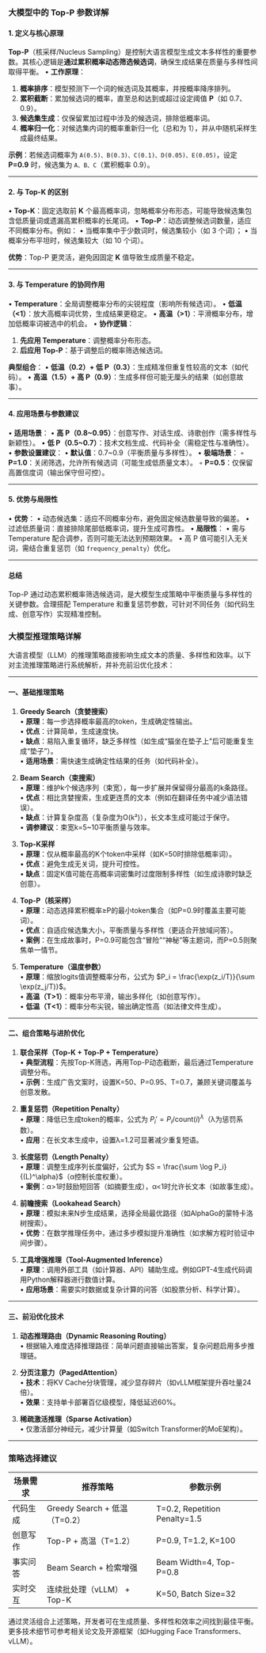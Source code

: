 
### **大模型中的 Top-P 参数详解**

#### **1. 定义与核心原理**
**Top-P**（核采样/Nucleus Sampling）是控制大语言模型生成文本多样性的重要参数。其核心逻辑是**通过累积概率动态筛选候选词**，确保生成结果在质量与多样性间取得平衡。
• **工作原理**：
  1. **概率排序**：模型预测下一个词的候选词及其概率，并按概率降序排列。
  2. **累积截断**：累加候选词的概率，直至总和达到或超过设定阈值 **P**（如 0.7、0.9）。
  3. **候选集生成**：仅保留累加过程中涉及的候选词，排除低概率词。
  4. **概率归一化**：对候选集内词的概率重新归一化（总和为 1），并从中随机采样生成最终结果。

**示例**：若候选词概率为 `A(0.5)、B(0.3)、C(0.1)、D(0.05)、E(0.05)`，设定 **P=0.9** 时，候选集为 `A、B、C`（累积概率 0.9）。

---

#### **2. 与 Top-K 的区别**
• **Top-K**：固定选取前 **K** 个最高概率词，忽略概率分布形态，可能导致候选集包含低质量词或遗漏高累积概率的长尾词。
• **Top-P**：动态调整候选词数量，适应不同概率分布。例如：
  • 当概率集中于少数词时，候选集较小（如 3 个词）；
  • 当概率分布平坦时，候选集较大（如 10 个词）。

**优势**：Top-P 更灵活，避免因固定 **K** 值导致生成质量不稳定。

---

#### **3. 与 Temperature 的协同作用**
• **Temperature**：全局调整概率分布的尖锐程度（影响所有候选词）。
  • **低温（<1）**：放大高概率词优势，生成结果更稳定。
  • **高温（>1）**：平滑概率分布，增加低概率词被选中的机会。
• **协作逻辑**：
  1. **先应用 Temperature**：调整概率分布形态。
  2. **后应用 Top-P**：基于调整后的概率筛选候选词。

**典型组合**：
• **低温（0.2）+ 低 P（0.3）**：生成精准但重复性较高的文本（如代码）。
• **高温（1.5）+ 高 P（0.9）**：生成多样但可能无厘头的结果（如创意故事）。

---

#### **4. 应用场景与参数建议**
• **适用场景**：
  • **高 P（0.8~0.95）**：创意写作、对话生成、诗歌创作（需多样性与新颖性）。
  • **低 P（0.5~0.7）**：技术文档生成、代码补全（需稳定性与准确性）。
• **参数设置建议**：
  • **默认值**：0.7~0.9（平衡质量与多样性）。
  • **极端场景**：
    ◦ **P=1.0**：关闭筛选，允许所有候选词（可能生成低质量文本）。
    ◦ **P=0.5**：仅保留高置信度词（输出保守但可控）。

---

#### **5. 优势与局限性**
• **优势**：
  • 动态候选集：适应不同概率分布，避免固定候选数量导致的偏差。
  • 过滤低质量词：直接排除尾部低概率词，提升生成可靠性。
• **局限性**：
  • 需与 Temperature 配合调参，否则可能无法达到预期效果。
  • 高 P 值可能引入无关词，需结合重复惩罚（如 `frequency_penalty`）优化。

---

#### **总结**
Top-P 通过动态累积概率筛选候选词，是大模型生成策略中平衡质量与多样性的关键参数。合理搭配 Temperature 和重复惩罚参数，可针对不同任务（如代码生成、创意写作）实现精准控制。






### 大模型推理策略详解

大语言模型（LLM）的推理策略直接影响生成文本的质量、多样性和效率。以下对主流推理策略进行系统解析，并补充前沿优化技术：

---

#### 一、基础推理策略
1. **Greedy Search（贪婪搜索）**  
   • **原理**：每一步选择概率最高的token，生成确定性输出。  
   • **优点**：计算简单，生成速度快。  
   • **缺点**：易陷入重复循环，缺乏多样性（如生成“猫坐在垫子上”后可能重复生成“垫子”）。  
   • **适用场景**：需快速生成确定性结果的任务（如代码补全）。

2. **Beam Search（束搜索）**  
   • **原理**：维护k个候选序列（束宽），每一步扩展并保留得分最高的k条路径。  
   • **优点**：相比贪婪搜索，生成更连贯的文本（例如在翻译任务中减少语法错误）。  
   • **缺点**：计算复杂度高（复杂度为O(k²)），长文本生成可能过于保守。  
   • **调参建议**：束宽k=5~10平衡质量与效率。

3. **Top-K采样**  
   • **原理**：仅从概率最高的K个token中采样（如K=50时排除低概率词）。  
   • **优点**：避免生成无关词，提升可控性。  
   • **缺点**：固定K值可能在高概率词密集时过度限制多样性（如生成诗歌时缺乏创意）。  

4. **Top-P（核采样）**  
   • **原理**：动态选择累积概率≥P的最小token集合（如P=0.9时覆盖主要可能词）。  
   • **优点**：自适应候选集大小，平衡质量与多样性（更适合开放域问答）。  
   • **案例**：在生成故事时，P=0.9可能包含“冒险”“神秘”等主题词，而P=0.5则聚焦单一情节。

5. **Temperature（温度参数）**  
   • **原理**：缩放logits值调整概率分布，公式为 $P_i = \frac{\exp(z_i/T)}{\sum \exp(z_j/T)}$。  
   • **高温（T>1）**：概率分布平滑，输出多样化（如创意写作）。  
   • **低温（T<1）**：概率分布尖锐，输出确定性高（如法律文件生成）。  

---

#### 二、组合策略与进阶优化
1. **联合采样（Top-K + Top-P + Temperature）**  
   • **典型流程**：先按Top-K筛选，再用Top-P动态截断，最后通过Temperature调整分布。  
   • **示例**：生成广告文案时，设置K=50、P=0.95、T=0.7，兼顾关键词覆盖与创意发散。

2. **重复惩罚（Repetition Penalty）**  
   • **原理**：降低已生成token的概率，公式为 $P_i' = P_i / \text{count}(i)^\lambda$（λ为惩罚系数）。  
   • **应用**：在长文本生成中，设置λ=1.2可显著减少重复短语。

3. **长度惩罚（Length Penalty）**  
   • **原理**：调整生成序列长度偏好，公式为 $S = \frac{\sum \log P_i}{(L)^\alpha}$（α控制长度权重）。  
   • **案例**：α>1时鼓励短回答（如摘要生成），α<1时允许长文本（如故事生成）。

4. **前瞻搜索（Lookahead Search）**  
   • **原理**：模拟未来N步生成结果，选择全局最优路径（如AlphaGo的蒙特卡洛树搜索）。  
   • **优势**：在数学推理任务中，通过多步模拟提升准确性（如求解方程时验证中间步骤）。

5. **工具增强推理（Tool-Augmented Inference）**  
   • **原理**：调用外部工具（如计算器、API）辅助生成。例如GPT-4生成代码调用Python解释器进行数值计算。  
   • **应用场景**：需要实时数据或复杂计算的问答（如股票分析、科学计算）。

---

#### 三、前沿优化技术
1. **动态推理路由（Dynamic Reasoning Routing）**  
   • 根据输入难度选择推理路径：简单问题直接输出答案，复杂问题启用多步推理链。

2. **分页注意力（PagedAttention）**  
   • **技术**：将KV Cache分块管理，减少显存碎片（如vLLM框架提升吞吐量24倍）。  
   • **效果**：支持单卡部署百亿级模型，降低延迟60%。

3. **稀疏激活推理（Sparse Activation）**  
   • 仅激活部分神经元，减少计算量（如Switch Transformer的MoE架构）。

---

### 策略选择建议
| **场景需求** | **推荐策略**                  | **参数示例**                  |
| ------------ | ----------------------------- | ----------------------------- |
| 代码生成     | Greedy Search + 低温（T=0.2） | T=0.2, Repetition Penalty=1.5 |
| 创意写作     | Top-P + 高温（T=1.2）         | P=0.9, T=1.2, K=100           |
| 事实问答     | Beam Search + 检索增强        | Beam Width=4, Top-P=0.8       |
| 实时交互     | 连续批处理（vLLM） + Top-K    | K=50, Batch Size=32           |

通过灵活组合上述策略，开发者可在生成质量、多样性和效率之间找到最佳平衡。更多技术细节可参考相关论文及开源框架（如Hugging Face Transformers、vLLM）。